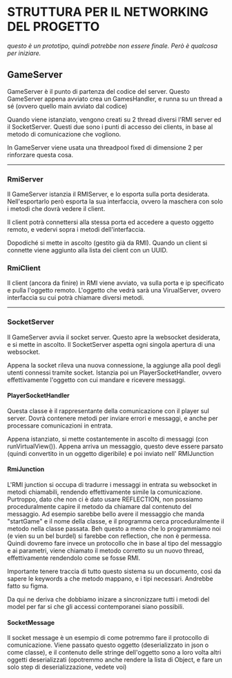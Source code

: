 # STRUTTURA PER IL NETWORKING DEL PROGETTO
_questo è un prototipo, quindi potrebbe non essere finale. Però è qualcosa per iniziare._

## GameServer
GameServer è il punto di partenza del codice del server.
Questo GameServer appena avviato crea un GamesHandler, e runna su un thread a sé (ovvero quello main avviato dal codice)

Quando viene istanziato, vengono creati su 2 thread diversi l'RMI server ed il SocketServer. Questi due sono i
punti di accesso dei clients, in base al metodo di comunicazione che vogliono.

In GameServer viene usata una threadpool fixed di dimensione 2 per rinforzare questa cosa.

---

### RmiServer

Il GameServer istanzia il RMIServer, e lo esporta sulla porta desiderata. Nell'esportarlo però esporta la sua interfaccia,
ovvero la maschera con solo i metodi che dovrà vedere il client.

Il client potrà connettersi alla stessa porta ed accedere a questo oggetto remoto, e vedervi sopra i metodi dell'interfaccia.

Dopodiché si mette in ascolto (gestito già da RMI). Quando un client si connette viene aggiunto alla lista
dei client con un UUID.

### RmiClient

Il client (ancora da finire) in RMI viene avviato, va sulla porta e ip specificato e pulla l'oggetto remoto. L'oggetto
che vedrà sarà una VirualServer, ovvero interfaccia su cui potrà chiamare diversi metodi.

---

### SocketServer

Il GameServer avvia il socket server. Questo apre la websocket desiderata, e si mette in ascolto.
Il SocketServer aspetta ogni singola apertura di una websocket.

Appena la socket rileva una nuova connessione, la aggiunge alla pool degli utenti connessi tramite socket.
Istanzia poi un PlayerSocketHandler, ovvero effettivamente l'oggetto con cui mandare e ricevere messaggi.

#### PlayerSocketHandler

Questa classe è il rappresentante della comunicazione con il player sul server. Dovrà contenere metodi per inviare errori
e messaggi, e anche per processare comunicazioni in entrata.

Appena istanziato, si mette costantemente in ascolto di messaggi (con runVirtualView()).
Appena arriva un messaggio, questo deve essere parsato (quindi convertito in un oggetto digeribile) e poi
inviato nell' RMIJunction

#### RmiJunction
L'RMI junction si occupa di tradurre i messaggi in entrata su websocket in metodi chiamabili, rendendo effettivamente
simile la comunicazione. Purtroppo, dato che non ci è dato usare REFLECTION, non possiamo proceduralmente capire il metodo
da chiamare dal contenuto del messaggio. Ad esempio sarebbe bello avere il messaggio che manda "startGame" e il nome della classe,
e il programma cerca proceduralmente il metodo nella classe passata. Beh questo a meno che lo programmiamo noi (e vien su un bel burdel)
si farebbe con reflection, che non è permessa. Quindi dovremo fare invece un protocollo che in base al tipo del messaggio
e ai parametri, viene chiamato il metodo corretto su un nuovo thread, effettivamente rendendolo come se fosse RMI.

Importante tenere traccia di tutto questo sistema su un documento, così da sapere le keywords a che metodo mappano, e
i tipi necessari. Andrebbe fatto su figma.

Da qui ne deriva che dobbiamo inizare a sincronizzare tutti i metodi del model per far si
che gli accessi contemporanei siano possibili.

#### SocketMessage
Il socket message è un esempio di come potremmo fare il protocollo di comunicazione. Viene passato  questo oggetto (deserializzato in json o come classe),
e il contenuto delle stringe dell'oggetto sono a loro volta altri oggetti deserializzati (opotremmo anche rendere la lista di Object, e fare un solo step di deserializzazione, vedete voi)

